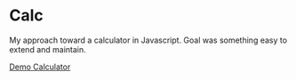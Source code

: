 Calc
====

My approach toward a calculator in Javascript. Goal was something easy to extend and maintain.

[Demo Calculator](http://tomhooijenga.nl/calculator)
